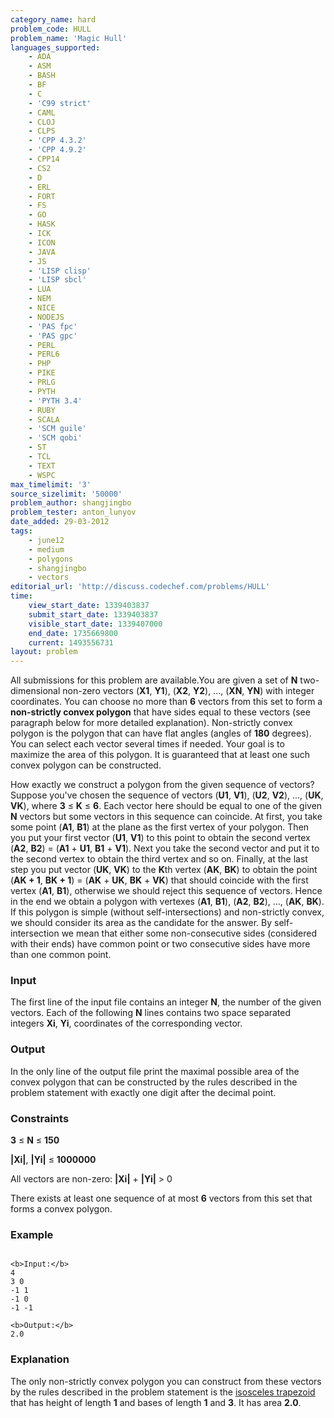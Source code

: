 ```yaml
---
category_name: hard
problem_code: HULL
problem_name: 'Magic Hull'
languages_supported:
    - ADA
    - ASM
    - BASH
    - BF
    - C
    - 'C99 strict'
    - CAML
    - CLOJ
    - CLPS
    - 'CPP 4.3.2'
    - 'CPP 4.9.2'
    - CPP14
    - CS2
    - D
    - ERL
    - FORT
    - FS
    - GO
    - HASK
    - ICK
    - ICON
    - JAVA
    - JS
    - 'LISP clisp'
    - 'LISP sbcl'
    - LUA
    - NEM
    - NICE
    - NODEJS
    - 'PAS fpc'
    - 'PAS gpc'
    - PERL
    - PERL6
    - PHP
    - PIKE
    - PRLG
    - PYTH
    - 'PYTH 3.4'
    - RUBY
    - SCALA
    - 'SCM guile'
    - 'SCM qobi'
    - ST
    - TCL
    - TEXT
    - WSPC
max_timelimit: '3'
source_sizelimit: '50000'
problem_author: shangjingbo
problem_tester: anton_lunyov
date_added: 29-03-2012
tags:
    - june12
    - medium
    - polygons
    - shangjingbo
    - vectors
editorial_url: 'http://discuss.codechef.com/problems/HULL'
time:
    view_start_date: 1339403837
    submit_start_date: 1339403837
    visible_start_date: 1339407000
    end_date: 1735669800
    current: 1493556731
layout: problem
---
```

All submissions for this problem are available.You are given a set of **N** two-dimensional non-zero vectors (**X1**, **Y1**), (**X2**, **Y2**), ..., (**XN**, **YN**) with integer coordinates. You can choose no more than **6** vectors from this set to form a **non-strictly convex polygon** that have sides equal to these vectors (see paragraph below for more detailed explanation). Non-strictly convex polygon is the polygon that can have flat angles (angles of **180** degrees). You can select each vector several times if needed. Your goal is to maximize the area of this polygon. It is guaranteed that at least one such convex polygon can be constructed.

How exactly we construct a polygon from the given sequence of vectors? Suppose you've chosen the sequence of vectors (**U1**, **V1**), (**U2**, **V2**), ..., (**UK**, **VK**), where **3** ≤ **K** ≤ **6**. Each vector here should be equal to one of the given **N** vectors but some vectors in this sequence can coincide. At first, you take some point (**A1**, **B1**) at the plane as the first vertex of your polygon. Then you put your first vector (**U1**, **V1**) to this point to obtain the second vertex (**A2**, **B2**) = (**A1** + **U1**, **B1** + **V1**). Next you take the second vector and put it to the second vertex to obtain the third vertex and so on. Finally, at the last step you put vector (**UK**, **VK**) to the **K**th vertex (**AK**, **BK**) to obtain the point (**AK + 1**, **BK + 1**) = (**AK** + **UK**, **BK** + **VK**) that should coincide with the first vertex (**A1**, **B1**), otherwise we should reject this sequence of vectors. Hence in the end we obtain a polygon with vertexes (**A1**, **B1**), (**A2**, **B2**), ..., (**AK**, **BK**). If this polygon is simple (without self-intersections) and non-strictly convex, we should consider its area as the candidate for the answer. By self-intersection we mean that either some non-consecutive sides (considered with their ends) have common point or two consecutive sides have more than one common point.

### Input

The first line of the input file contains an integer **N**, the number of the given vectors. Each of the following **N** lines contains two space separated integers **Xi**, **Yi**, coordinates of the corresponding vector.

### Output

In the only line of the output file print the maximal possible area of the convex polygon that can be constructed by the rules described in the problem statement with exactly one digit after the decimal point.

### Constraints

**3** ≤ **N** ≤ **150**

**|Xi|**, **|Yi|** ≤ **1000000**

All vectors are non-zero: **|Xi|** + **|Yi|** > 0

There exists at least one sequence of at most **6** vectors from this set that forms a convex polygon.

### Example

```

<b>Input:</b>
4
3 0
-1 1
-1 0
-1 -1

<b>Output:</b>
2.0

```
### Explanation

The only non-strictly convex polygon you can construct from these vectors by the rules described in the problem statement is the [isosceles trapezoid](http://en.wikipedia.org/wiki/Isosceles_trapezoid) that has height of length **1** and bases of length **1** and **3**. It has area **2.0**.